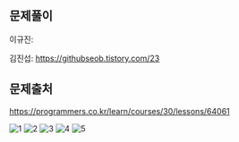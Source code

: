 ## 문제풀이
이규진: 

김진섭: https://githubseob.tistory.com/23
## 문제출처
https://programmers.co.kr/learn/courses/30/lessons/64061

![1](https://user-images.githubusercontent.com/83795383/128619591-140428bb-5479-4d22-8bad-5082544fa878.jpg)
![2](https://user-images.githubusercontent.com/83795383/128619592-2f18c7ab-823e-4126-a35c-2e122059b783.jpg)
![3](https://user-images.githubusercontent.com/83795383/128619593-fb497319-b626-4544-8bdc-f1cd4ba5df9a.jpg)
![4](https://user-images.githubusercontent.com/83795383/128619594-d2ff25bb-5ae6-4a57-9773-753119cda2dd.jpg)
![5](https://user-images.githubusercontent.com/83795383/128619596-28c3f2ae-9bab-4f8c-be3e-64e63a1e2544.jpg)
